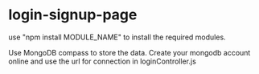 # login-signup-page

use "npm install MODULE_NAME" to install the required modules.

Use MongoDB compass to store the data. Create your mongodb account online and use the url for connection in loginController.js
